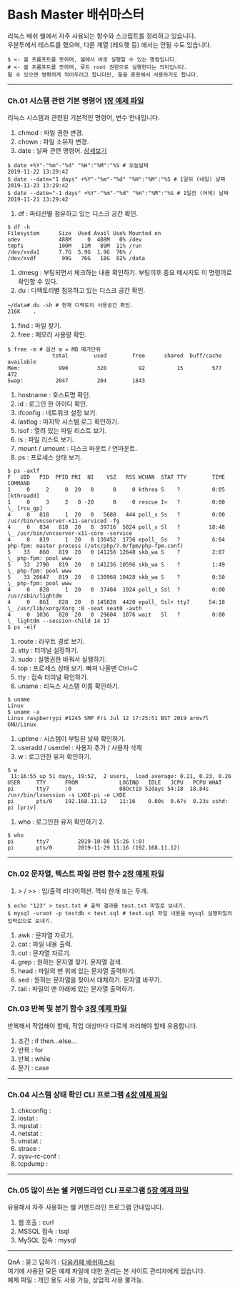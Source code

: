 
# Bash Master 배쉬마스터
리눅스 배쉬 쉘에서 자주 사용되는 함수와 스크립트를 정리하고 있습니다.  
우분투에서 테스트를 했으며, 다른 계열 (레드햇 등) 에서는 안될 수도 있습니다.
```
$ <- 쉘 프롬프트를 뜻하며, 쉘에서 바로 실행할 수 있는 명령입니다.
# <- 쉘 프롬프트를 뜻하며, 루트 root 권한으로 실행한다는 의미입니다.
될 수 있으면 명확하게 적어두려고 합니다만, 둘을 혼용해서 사용하기도 합니다.
```

----

### Ch.01 시스템 관련 기본 명령어 [1장 예제 파일](https://github.com/bash-master/bash-master.github.io/tree/master/ch.01)
리눅스 시스템과 관련된 기본적인 명령어, 변수 안내입니다.

1. chmod : 파일 권한 변경.
1. chown : 파일 소유자 변경.
1. date : 날짜 관련 명령어. [상세보기](https://github.com/bash-master/bash-master.github.io/blob/master/ch.01/ch.01.data.sh)
```
$ date +%Y"-"%m"-"%d" "%H":"%M":"%S # 오늘날짜 
2019-11-22 13:29:42
$ date --date="1 days" +%Y"-"%m"-"%d" "%H":"%M":"%S # 1일뒤 (내일) 날짜
2019-11-23 13:29:42
$ date --date="-1 days" +%Y"-"%m"-"%d" "%H":"%M":"%S # 1일전 (어제) 날짜
2019-11-21 13:29:42
```
1. df : 파티션별 점유하고 있는 디스크 공간 확인.
```
$ df -h
Filesystem      Size  Used Avail Use% Mounted on
udev            488M     0  488M   0% /dev
tmpfs           100M   11M   89M  11% /run
/dev/xvda1      7.7G  5.9G  1.9G  76% /
/dev/xvdf        99G   76G   18G  82% /data
```
1. dmesg : 부팅되면서 체크하는 내용 확인하기. 부팅이후 중요 메시지도 이 명령어로 확인할 수 있다.
1. du : 디렉토리별 점유하고 있는 디스크 공간 확인.
```
~/data# du -sh # 현재 디렉토리 사용공간 확인.
216K    .
```
1. find : 파일 찾기.
1. free : 메모리 사용량 확인.
```
$ free -m # 옵션 m = MB 메가단위
              total        used        free      shared  buff/cache   available
Mem:            990         320          92          15         577         472
Swap:          2047         204        1843
```
1. hostname : 호스트명 확인.
1. id : 로그인 한 아이디 확인.
1. ifconfig : 네트워크 설정 보기.
1. lastlog : 마지막 시스템 로그 확인하기.
1. lsof : 열려 있는 파일 리스트 보기.
1. ls : 파일 리스트 보기.
1. mount / umount : 디스크 마운트 / 언마운트.
1. ps : 프로세스 상태 보기.
```
$ ps -axlf
F   UID   PID  PPID PRI  NI    VSZ   RSS WCHAN  STAT TTY        TIME COMMAND
1     0     2     0  20   0      0     0 kthrea S    ?          0:05 [kthreadd]
1     0     3     2   0 -20      0     0 rescue I<   ?          0:00  \_ [rcu_gp]
4     0   818     1  20   0   5688   444 poll_s Ss   ?          0:00 /usr/bin/vncserver-x11-serviced -fg
4     0   834   818  20   0  39716  5024 poll_s Sl   ?         18:48  \_ /usr/bin/vncserver-x11-core -service
4     0   819     1  20   0 130452  1736 epoll_ Ss   ?          6:04 php-fpm: master process (/etc/php/7.0/fpm/php-fpm.conf)
5    33   860   819  20   0 141256 12648 skb_wa S    ?          2:07  \_ php-fpm: pool www
5    33  2790   819  20   0 141236 10596 skb_wa S    ?          1:49  \_ php-fpm: pool www
5    33 26647   819  20   0 130968 10428 skb_wa S    ?          0:50  \_ php-fpm: pool www
4     0   828     1  20   0  37404  1924 poll_s Ssl  ?          0:00 /usr/sbin/lightdm
4     0   861   828  20   0 145828  4420 epoll_ Ssl+ tty7      54:18  \_ /usr/lib/xorg/Xorg :0 -seat seat0 -auth
4     0  1036   828  20   0  29604  1076 wait   Sl   ?          0:00  \_ lightdm --session-child 14 17
$ ps -elf
```
1. route : 라우트 경로 보기.
1. stty : 터미널 설정하기.
1. sudo : 실행권한 바꿔서 실행하기.
1. top : 프로세스 상태 보기. 빠져 나올땐 Ctrl+C
1. tty : 접속 터미널 확인하기.
1. uname : 리눅스 시스템 이름 확인하기.
```
$ uname
Linux
$ uname -a
Linux raspberrypi #1245 SMP Fri Jul 12 17:25:51 BST 2019 armv7l GNU/Linux
```
1. uptime : 시스템이 부팅된 날짜 확인하기.
1. useradd / userdel : 사용자 추가 / 사용자 삭제
1. w : 로그인한 유저 확인하기.
```
$ w
 11:16:55 up 51 days, 19:52,  2 users,  load average: 0.21, 0.23, 0.26
USER     TTY      FROM             LOGIN@   IDLE   JCPU   PCPU WHAT
pi       tty7     :0               08Oct19 52days 54:18  18.84s /usr/bin/lxsession -s LXDE-pi -e LXDE
pi       pts/0    192.168.11.12    11:16    0.00s  0.67s  0.23s sshd: pi [priv] 
```
1. who : 로그인한 유저 확인하기 2.
```
$ who
pi       tty7         2019-10-08 15:26 (:0)
pi       pts/0        2019-11-29 11:16 (192.168.11.12)
```

----

### Ch.02 문자열, 텍스트 파일 관련 함수 [2장 예제 파일](https://github.com/bash-master/bash-master.github.io/tree/master/ch.02)

1. &gt; / &gt;&gt; : 입/출력 리다이렉션. 꺽쇠 한개 또는 두개.
```
$ echo "123" > test.txt # 출력 결과를 test.txt 파일로 보내기.
$ mysql -uroot -p testdb < test.sql # test.sql 파일 내용을 mysql 실행파일의 입력값으로 보내기.
```
1. awk : 문자열 자르기.
1. cat : 파일 내용 출력.
1. cut : 문자열 자르기.
1. grep : 원하는 문자열 찾기. 문자열 검색.
1. head : 파일의 맨 위에 있는 문자열 출력하기.
1. sed : 원하는 문자열을 찾아서 대체하기. 문자열 바꾸기.
1. tail : 파일의 맨 아래에 있는 문자열 출력하기.


### Ch.03 반복 및 분기 함수 [3장 예제 파일](https://github.com/bash-master/bash-master.github.io/tree/master/ch.03)
반복해서 작업해야 할때, 작업 대상마다 다르게 처리해야 할때 유용합니다.

1. 조건 : if then...else...
1. 반복 : for
1. 반복 : while
1. 분기 : case

----

### Ch.04 시스템 상태 확인 CLI 프로그램 [4장 예제 파일](https://github.com/bash-master/bash-master.github.io/tree/master/ch.04)

1. chkconfig : 
1. iostat : 
1. mpstat :
1. netstat : 
1. vmstat : 
1. strace : 
1. sysv-rc-conf : 
1. tcpdump : 

----

### Ch.05 많이 쓰는 쉘 커멘드라인 CLI 프로그램 [5장 예제 파일](https://github.com/bash-master/bash-master.github.io/tree/master/ch.05)
유용해서 자주 사용하는 쉘 커멘드라인 프로그램 안내입니다.

1. 웹 호출 : curl
1. MSSQL 접속 : tsql
1. MySQL 접속 : mysql

----

QnA : 묻고 답하기 : [다음카페 배쉬마스터](http://cafe.daum.net/bashmaster/qm9n)  
여기에 사용된 모든 예제 파일에 대한 권리는 본 사이트 관리자에게 있습니다.  
예제 파일 : 개인 용도 사용 가능, 상업적 사용 불가능.

